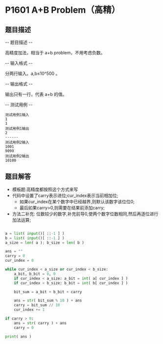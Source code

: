 # P1601 A+B Problem（高精）

## 题目描述

-- 题目描述 --

高精度加法，相当于 a+b problem，不用考虑负数。

-- 输入格式 --

分两行输入。a,b≤10^500 。

-- 输出格式 --

输出只有一行，代表 a+b 的值。

-- 测试用例 --

```
测试用例1输入
1
1
测试用例1输出
2
------
测试用例2输入
1001
9099
测试用例2输出
10100
```

## 题目解答

- 模板题:高精度都按照这个方式来写
- 代码中设置了carry表示进位;cur_index表示当前相加位;
  - 如果cur_index在某个数字中已经越界,则默认该数字该位位0;
  - 最后如果carry>0,则需要在结果前添加carry;
- 方法二补充: 位数较少的数字,补充前导0,使两个数字位数相同,然后再逐位进行加法运算;

```python

a = list( input()[ ::-1 ] )
b = list( input()[ ::-1 ] )
a_size = len( a ); b_size = len( b )

ans = ""
carry = 0
cur_index = 0

while cur_index < a_size or cur_index < b_size:
    a_bit, b_bit = 0, 0
    if cur_index < a_size: a_bit = int( a[ cur_index ] )
    if cur_index < b_size: b_bit = int( b[ cur_index ] )

    bit_sum = a_bit + b_bit + carry

    ans = str( bit_sum % 10 ) + ans
    carry = bit_sum // 10
    cur_index += 1

if carry > 0:
    ans = str( carry ) + ans
    carry = 0

print( ans )
```

